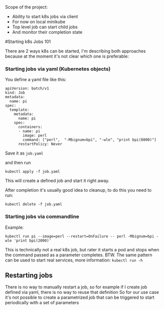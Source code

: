 Scope of the project:
* Ability to start k8s jobs via client
* For now on local minikube
* Top level job can start child jobs
* And monitor their completion state


#Starting k8s Jobs 101

There are 2 ways k8s can be started, I'm describing both approaches because at the moment it's not clear which one is preferable:

### Starting jobs via yaml (Kubernetes objects)

You define a yaml file like this:
```
apiVersion: batch/v1
kind: Job
metadata:
  name: pi
spec:
  template:
    metadata:
      name: pi
    spec:
      containers:
      - name: pi
        image: perl
        command: ["perl",  "-Mbignum=bpi", "-wle", "print bpi(8000)"]
      restartPolicy: Never
```
Save it as `job.yaml`

and then run 
```
kubectl apply -f job.yaml
```

This will create a defined job and start it right away.

After completion it's usually good idea to cleanup, to do this you need to run:
```
kubectl delete -f job.yaml
```

### Starting jobs via commandline
Example:
```
kubectl run pi --image=perl --restart=OnFailure -- perl -Mbignum=bpi -wle 'print bpi(2000)'
```

This is technically not a real k8s job, but rater it starts a pod and stops when the command passed as a parameter completes.
BTW. The same pattern can be used to start real services, more information: `kubectl run -h`
 
## Restarting jobs
There is no way to manually restart a job, so for example if I create job defined via yaml, there is no way to reuse that definition
So for our use case it's not possible to create a parametrized job that can be triggered to start periodically with a set of parameters

